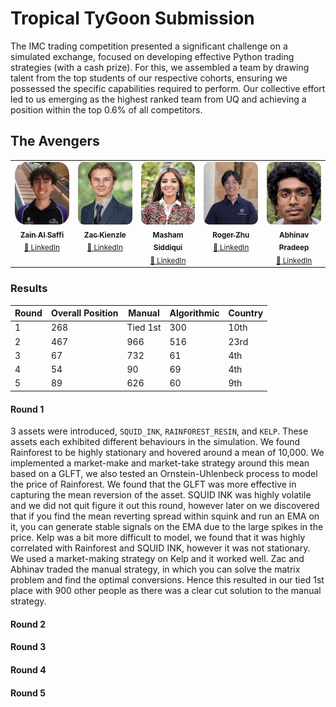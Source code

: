 # Tropical TyGoon Submission
The IMC trading competition presented a significant challenge on a simulated exchange, focused on developing effective Python trading strategies (with a cash prize). For this, we assembled a team by drawing talent from the top students of our respective cohorts, ensuring we possessed the specific capabilities required to perform. Our collective effort led to us emerging as the highest ranked team from UQ and achieving a position within the top 0.6% of all competitors.
## The Avengers
<table>
  <tbody>
    <tr>
      <td align="center" valign="top" width="16.28%">
        <a href="https://github.com/TheNoZer0" title="Visit GitHub Profile">
          <img src="photos/zain2.jpg" 
               alt="Zain Al-Saffi" 
               style="width: 100px; height: 100px; object-fit: cover; border-radius: 20%;"/>
          <br />
          <sub><b>Zain Al Saffi</b></sub>
        </a>
        <br />
        <sub>
          <a href="https://www.linkedin.com/in/zain-al-saffi-881492250/" title="LinkedIn Profile">🔗 LinkedIn</a>
        </sub>
      </td>
      <td align="center" valign="top" width="16.28%">
        <a href="https://github.com/ZacKienzle2" title="Visit GitHub Profile">
          <img src="photos/zac.jpeg" 
            alt="Zac Kienzle" 
                style="width: 100px; height: 100px; object-fit: cover; border-radius: 10%; object-position:50% 10%; /* Adjust Y% */"/>
          <br />
          <sub><b>Zac Kienzle</b></sub>
        </a>
        <br />
        <sub>
          <a href="https://www.linkedin.com/in/zac-kienzle-aba665263/" title="LinkedIn Profile">🔗 LinkedIn</a>
        </sub>
      </td>
      <td align="center" valign="top" width="16.28%">
        <a href="https://github.com/mashamegul" title="Visit GitHub Profile">
          <img src="photos/masham.jpg" 
            alt="Masham Siddiqui" 
                style="width: 100px; height: 100px; object-fit: cover; border-radius: 10%; object-position:50% 10%; /* Adjust Y% */"/>
          <br />
          <sub><b>Masham Siddiqui</b></sub>
        </a>
        <br />
        <sub>
          <a href="https://www.linkedin.com/in/mashamegul/" title="LinkedIn Profile">🔗 LinkedIn</a>
        </sub>
      </td>
      <td align="center" valign="top" width="16.28%">
        <a href="https://github.com/roger-y-zhu" title="Visit GitHub Profile">
          <img src="photos/roger.jpg" 
            alt="Roger Zhu" 
                style="width: 100px; height: 100px; object-fit: cover; border-radius: 10%; object-position:50% 10%; /* Adjust Y% */"/>
          <br />
          <sub><b>Roger Zhu</b></sub>
        </a>
        <br />
        <sub>
          <a href="https://www.linkedin.com/in/roger-zhu-b279512b5/" title="LinkedIn Profile">🔗 LinkedIn</a>
        </sub>
      </td>
      <td align="center" valign="top" width="16.28%">
        <a href="https://github.com/AbhinavPradeep" title="Visit GitHub Profile">
          <img src="photos/abhinav.jpg" 
            alt="Roger Zhu" 
                style="width: 100px; height: 100px; object-fit: cover; border-radius: 10%; object-position:50% 10%; /* Adjust Y% */"/>
          <br />
          <sub><b>Abhinav Pradeep</b></sub>
        </a>
        <br />
        <sub>
          <a href="https://www.linkedin.com/in/abhinav-pradeep/" title="LinkedIn Profile">🔗 LinkedIn</a>
        </sub>
      </td>
      </tr>
  </tbody>
</table>


### Results
| Round | Overall Position | Manual      | Algorithmic | Country |
|-------|------------------|-------------|-------------|---------|
| 1     | 268              | Tied 1st    | 300         | 10th    |
| 2     | 467              | 966         | 516         | 23rd    |
| 3     | 67               | 732         | 61          | 4th     |
| 4     | 54               | 90          | 69          | 4th     |
| 5     | 89               | 626         | 60          | 9th     |





#### Round 1

3 assets were introduced, `SQUID_INK`, `RAINFOREST_RESIN`, and `KELP`. These assets each exhibited different behaviours in the simulation. We found Rainforest to be highly stationary and hovered around a mean of 10,000. We implemented a market-make and market-take strategy around this mean based on a GLFT, we also tested an Ornstein-Uhlenbeck process to model the price of Rainforest. We found that the GLFT was more effective in capturing the mean reversion of the asset. SQUID INK was highly volatile and we did not quit figure it out this round, however later on we discovered that if you find the mean reverting spread within squink and run an EMA on it, you can generate stable signals on the EMA due to the large spikes in the price. Kelp was a bit more difficult to model, we found that it was highly correlated with Rainforest and SQUID INK, however it was not stationary. We used a market-making strategy on Kelp and it worked well. Zac and Abhinav traded the manual strategy, in which you can solve the matrix problem and find the optimal conversions. Hence this resulted in our tied 1st place with 900 other people as there was a clear cut solution to the manual strategy.


#### Round 2

#### Round 3

#### Round 4

#### Round 5
